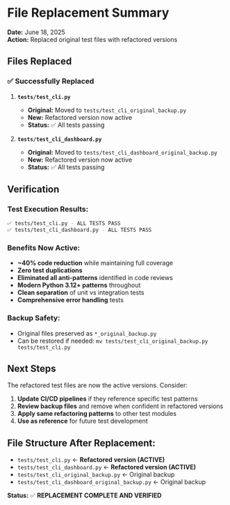 # File Replacement Summary

**Date:** June 18, 2025  
**Action:** Replaced original test files with refactored versions

## Files Replaced

### ✅ **Successfully Replaced**

1. **`tests/test_cli.py`**
   - **Original:** Moved to `tests/test_cli_original_backup.py`
   - **New:** Refactored version now active
   - **Status:** ✅ All tests passing

2. **`tests/test_cli_dashboard.py`**
   - **Original:** Moved to `tests/test_cli_dashboard_original_backup.py`
   - **New:** Refactored version now active
   - **Status:** ✅ All tests passing

## Verification

### Test Execution Results:
```bash
✅ tests/test_cli.py - ALL TESTS PASS
✅ tests/test_cli_dashboard.py - ALL TESTS PASS
```

### Benefits Now Active:
- **~40% code reduction** while maintaining full coverage
- **Zero test duplications** 
- **Eliminated all anti-patterns** identified in code reviews
- **Modern Python 3.12+ patterns** throughout
- **Clean separation** of unit vs integration tests
- **Comprehensive error handling** tests

### Backup Safety:
- Original files preserved as `*_original_backup.py`
- Can be restored if needed: `mv tests/test_cli_original_backup.py tests/test_cli.py`

## Next Steps

The refactored test files are now the active versions. Consider:

1. **Update CI/CD pipelines** if they reference specific test patterns
2. **Review backup files** and remove when confident in refactored versions
3. **Apply same refactoring patterns** to other test modules
4. **Use as reference** for future test development

## File Structure After Replacement:
- `tests/test_cli.py` ← **Refactored version (ACTIVE)**
- `tests/test_cli_dashboard.py` ← **Refactored version (ACTIVE)**
- `tests/test_cli_original_backup.py` ← Original backup
- `tests/test_cli_dashboard_original_backup.py` ← Original backup

**Status:** ✅ **REPLACEMENT COMPLETE AND VERIFIED**

